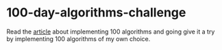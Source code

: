 # 100-day-algorithms-challenge
Read the [article](https://medium.com/100-days-of-algorithms/100-days-of-algorithms-challenge-41996f7e1ec8) about implementing 100 algorithms and going give it a try by implementing 100 algorithms of my own choice.
